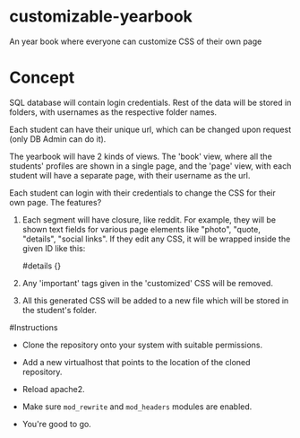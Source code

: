 # customizable-yearbook
An year book where everyone can customize CSS of their own page

# Concept

SQL database will contain login credentials. Rest of the data will be stored in folders, with usernames as the respective folder names.


Each student can have their unique url, which can be changed upon request (only DB Admin can do it).


The yearbook will have 2 kinds of views. The 'book' view, where all the students' profiles are shown in a single page, and the 'page' view, with each student will have a separate page, with their username as the url.


Each student can login with their credentials to change the CSS for their own page. The features?

1. Each segment will have closure, like reddit. For example, they will be shown text fields for various page elements like "photo", "quote, "details", "social links". If they edit any CSS, it will be wrapped inside the given ID like this:

    &#35;details {}

2. Any 'important' tags given in the 'customized' CSS will be removed.

3. All this generated CSS will be added to a new file which will be stored in the student's folder. 

#Instructions

* Clone the repository onto your system with suitable permissions.

* Add a new virtualhost that points to the location of the cloned repository.

* Reload apache2.

* Make sure `mod_rewrite` and `mod_headers` modules are enabled.

* You're good to go.
